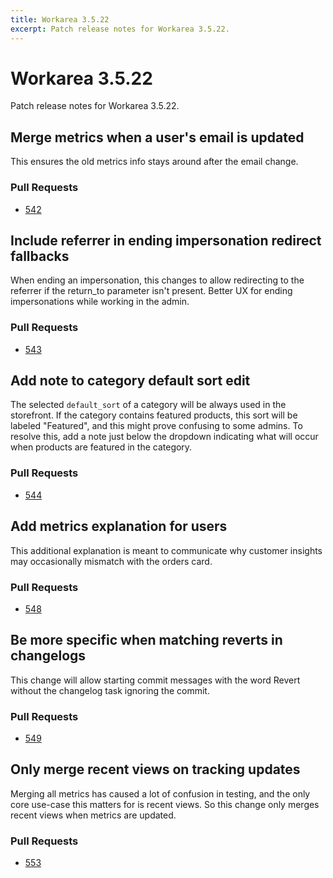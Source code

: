 ```yaml
---
title: Workarea 3.5.22
excerpt: Patch release notes for Workarea 3.5.22.
---
```


# Workarea 3.5.22

Patch release notes for Workarea 3.5.22.

## Merge metrics when a user's email is updated

This ensures the old metrics info stays around after the email change.

### Pull Requests

- [542](https://github.com/workarea-commerce/workarea/pull/542)

## Include referrer in ending impersonation redirect fallbacks

When ending an impersonation, this changes to allow redirecting to the referrer
if the return_to parameter isn't present. Better UX for ending
impersonations while working in the admin.

### Pull Requests

- [543](https://github.com/workarea-commerce/workarea/pull/543)

## Add note to category default sort edit

The selected `default_sort` of a category will be always used in the
storefront. If the category contains featured products, this sort will
be labeled "Featured", and this might prove confusing to some admins.
To resolve this, add a note just below the dropdown indicating what will
occur when products are featured in the category.

### Pull Requests

- [544](https://github.com/workarea-commerce/workarea/pull/544)

## Add metrics explanation for users

This additional explanation is meant to communicate why customer
insights may occasionally mismatch with the orders card.

### Pull Requests

- [548](https://github.com/workarea-commerce/workarea/pull/548)

## Be more specific when matching reverts in changelogs

This change will allow starting commit messages with the word Revert
without the changelog task ignoring the commit.

### Pull Requests

- [549](https://github.com/workarea-commerce/workarea/pull/549)

## Only merge recent views on tracking updates

Merging all metrics has caused a lot of confusion in testing, and the
only core use-case this matters for is recent views. So this change only
merges recent views when metrics are updated.

### Pull Requests

- [553](https://github.com/workarea-commerce/workarea/pull/553)
